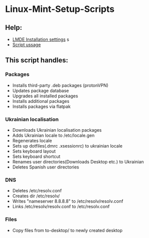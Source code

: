# Linux-Mint-Setup-Scripts
## Help:
- [LMDE Installation settings](./LMDE_INSTALL.md) s
- [Script ussage](./USSAGE.md) 
## This script handles:
### Packages
- Installs third-party .deb packages (protonVPN)
- Updates package database
- Upgrades all installed packages
- Installs additional packages
- Installs packages via flatpak

### Ukrainian localisation
- Downloads Ukrainian localisation packages
- Adds Ukrainian locale to /etc/locale.gen
- Regenerates locale
- Sets up dotfiles(.dmrc .xsessionrc) to ukrainian locale
- Sets keyboard layout
- Sets keyboard shortcut
- Renames user directories(Downloads Desktop etc.) to Ukrainian
- Deletes Spanish user directories

### DNS
- Deletes /etc/resolv.conf
- Creates dir /etc/resolv/
- Writes "nameserver 8.8.8.8" to /etc/resolv/resolv.conf
- Links /etc/resolv/resolv.conf to /etc/resolv.conf

### Files
- Copy files from to-desktop/ to newly created desktop
